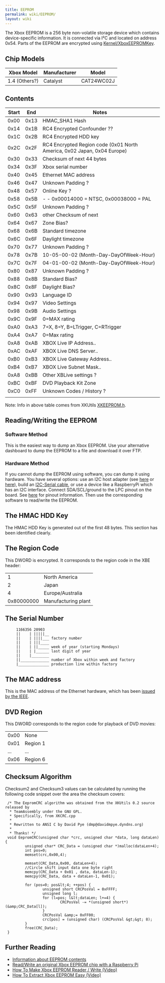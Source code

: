 ```yaml
---
title: EEPROM
permalink: wiki/EEPROM/
layout: wiki
---
```


The Xbox EEPROM is a 256 byte non-volatile storage device which contains
device-specific information. It is connected via I²C and located on
address 0x54. Parts of the EEPROM are encrypted using
[Kernel/XboxEEPROMKey](/wiki/Kernel/XboxEEPROMKey "wikilink").

Chip Models
-----------

| Xbox Model    | Manufacturer | Model      |
|---------------|--------------|------------|
| 1.4 (Others?) | Catalyst     | CAT24WC02J |

Contents
--------

| Start | End  | Notes                                                                   |
|-------|------|-------------------------------------------------------------------------|
| 0x00  | 0x13 | HMAC\_SHA1 Hash                                                         |
| 0x14  | 0x1B | RC4 Encrypted Confounder ??                                             |
| 0x1C  | 0x2B | RC4 Encrypted HDD key                                                   |
| 0x2C  | 0x2F | RC4 Encrypted Region code (0x01 North America, 0x02 Japan, 0x04 Europe) |
| 0x30  | 0x33 | Checksum of next 44 bytes                                               |
| 0x34  | 0x3F | Xbox serial number                                                      |
| 0x40  | 0x45 | Ethernet MAC address                                                    |
| 0x46  | 0x47 | Unknown Padding ?                                                       |
| 0x48  | 0x57 | Online Key ?                                                            |
| 0x58  | 0x5B | -   -   0x00014000 = NTSC, 0x00038000 = PAL                             |
| 0x5C  | 0x5F | Unknown Padding ?                                                       |
| 0x60  | 0x63 | other Checksum of next                                                  |
| 0x64  | 0x67 | Zone Bias?                                                              |
| 0x68  | 0x6B | Standard timezone                                                       |
| 0x6C  | 0x6F | Daylight timezone                                                       |
| 0x70  | 0x77 | Unknown Padding ?                                                       |
| 0x78  | 0x7B | 10-05-00-02 (Month-Day-DayOfWeek-Hour)                                  |
| 0x7C  | 0x7F | 04-01-00-02 (Month-Day-DayOfWeek-Hour)                                  |
| 0x80  | 0x87 | Unknown Padding ?                                                       |
| 0x88  | 0x8B | Standard Bias?                                                          |
| 0x8C  | 0x8F | Daylight Bias?                                                          |
| 0x90  | 0x93 | Language ID                                                             |
| 0x94  | 0x97 | Video Settings                                                          |
| 0x98  | 0x9B | Audio Settings                                                          |
| 0x9C  | 0x9F | 0=MAX rating                                                            |
| 0xA0  | 0xA3 | 7=X, 8=Y, B=LTrigger, C=RTrigger                                        |
| 0xA4  | 0xA7 | 0=Max rating                                                            |
| 0xA8  | 0xAB | XBOX Live IP Address..                                                  |
| 0xAC  | 0xAF | XBOX Live DNS Server..                                                  |
| 0xB0  | 0xB3 | XBOX Live Gateway Address..                                             |
| 0xB4  | 0xB7 | XBOX Live Subnet Mask..                                                 |
| 0xA8  | 0xBB | Other XBLive settings ?                                                 |
| 0xBC  | 0xBF | DVD Playback Kit Zone                                                   |
| 0xC0  | 0xFF | Unknown Codes / History ?                                               |
||

Note: Info in above table comes from XKUtils
[XKEEPROM.h](https://svn.exotica.org.uk:8443/xbmc4xbox/tags/3.5.3/xbmc/xbox/XKEEPROM.h).

Reading/Writing the EEPROM
--------------------------

### Software Method

This is the easiest way to dump an Xbox EEPROM. Use your alternative
dashboard to dump the EEPROM to a file and download it over FTP.

### Hardware Method

If you cannot dump the EEPROM using software, you can dump it using
hardware. You have several options: use an I2C host adapter (see
[here](http://dangerousprototypes.com/blog/bus-pirate-manual/) or
[here](https://www.totalphase.com/products/aardvark-i2cspi/)), build an
[I2C-Serial cable](https://www.youtube.com/watch?v=UcK6nKyKGVQ), or use
a device like a RaspberryPi which has an I2C interface. Connect
SDA/SCL/ground to the LPC pinout on the board. See
[here](https://github.com/grimdoomer/PiPROM) for pinout information.
Then use the corresponding software to read/write the EEPROM.

The HMAC HDD Key
----------------

The HMAC HDD Key is generated out of the first 48 bytes. This section
has been identified clearly.

The Region Code
---------------

This DWORD is encrypted. It corresponds to the region code in the XBE
header:

|            |                     |
|------------|---------------------|
| 1          | North America       |
| 2          | Japan               |
| 4          | Europe/Australia    |
| 0x80000000 | Manufacturing plant |

The Serial Number
-----------------

         1166356 20903
         ||    | |||||__
         ||    | ||||___ factory number
         ||    | |||____
         ||    | ||_____ week of year (starting Mondays)
         ||    | |______ last digit of year
         ||    |________
         ||_____________ number of Xbox within week and factory
         |______________ production line within factory 
       

The MAC address
---------------

This is the MAC address of the Ethernet hardware, which has been [issued
by the
IEEE](https://web.archive.org/web/20100617020733/http://standards.ieee.org/regauth/oui/oui_public.txt).

DVD Region
----------

This DWORD corresponds to the region code for playback of DVD movies:

|      |          |
|------|----------|
| 0x00 | None     |
| 0x01 | Region 1 |
| ...  | ...      |
| 0x06 | Region 6 |

Checksum Algorithm
------------------

Checksum2 and Checksum3 values can be calculated by running the
following code snippet over the area the checksum covers:

     /* The EepromCRC algorithm was obtained from the XKUtils 0.2 source released by
      * TeamAssembly under the GNU GPL.
      * Specifically, from XKCRC.cpp
      *
      * Rewritten to ANSI C by David Pye (dmp@davidmpye.dyndns.org)
      *
      * Thanks! */
     void EepromCRC(unsigned char *crc, unsigned char *data, long dataLen) {
             unsigned char* CRC_Data = (unsigned char *)malloc(dataLen+4);
             int pos=0;
             memset(crc,0x00,4);
     
             memset(CRC_Data,0x00, dataLen+4);
             //Circle shift input data one byte right
             memcpy(CRC_Data + 0x01 , data, dataLen-1);
             memcpy(CRC_Data, data + dataLen-1, 0x01);
     
             for (pos=0; pos&lt;4; ++pos) {
                     unsigned short CRCPosVal = 0xFFFF;
                     unsigned long l;
                     for (l=pos; l&lt;dataLen; l+=4) {
                             CRCPosVal -= *(unsigned short*)(&amp;CRC_Data[l]);
                     }
                     CRCPosVal &amp;= 0xFF00;
                     crc[pos] = (unsigned char) (CRCPosVal &gt;&gt; 8);
             }
             free(CRC_Data);
     }

Further Reading
---------------

-   [Information about EEPROM
    contents](https://web.archive.org/web/20040604013125/http://console-dev.com:80/eeprom.htm)
-   [Read/Write an original Xbox EEPROM chip with a Raspberry
    Pi](https://github.com/grimdoomer/PiPROM)
-   [How To Make Xbox EEPROM Reader / Write
    (Video)](https://www.youtube.com/watch?v=UcK6nKyKGVQ)
-   [How To Extract Xbox EEPROM Easy
    (Video)](https://www.youtube.com/watch?v=uzrljlHDr9w)


